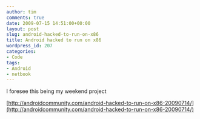```yaml
---
author: tim
comments: true
date: 2009-07-15 14:51:00+00:00
layout: post
slug: android-hacked-to-run-on-x86
title: Android hacked to run on x86
wordpress_id: 207
categories:
- Code
tags:
- Android
- netbook
---
```


I foresee this being my weekend project

[http://androidcommunity.com/android-hacked-to-run-on-x86-20090714/](http://androidcommunity.com/android-hacked-to-run-on-x86-20090714/)
